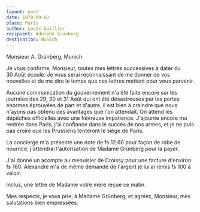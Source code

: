 ```yaml
---
layout: post
date: 1870-09-02
place: Paris
author: Louis Guillier
recipient: Adolphe Grünberg
destination: Munich
---
```


Monsieur A. Grünberg, Munich

Je vous confirme, Monsieur, toutes mes lettres successives à dater du 30 Août
écoulé. Je vous serai reconnaissant de me donner de vos nouvelles et de me
dire le temps que ces lettres mettent pour vous parvenir.

Aucune communication du gouvernement n'a été faite encore sur les journées des
29, 30 et 31 Août qui ont été désastreuses par les pertes énormes éprouvées de
part et d'autre, il est bien à craindre que nous n'ayons pas obtenu des
avantages que l'on attendait. On attend les dépêches officielles avec une
fiévreuse impatience. J'ajourne encore ma rentrée dans Paris, j'ai confiance
dans le succès de nos armes, et je ne puis pas croire que les Prussiens
tenteront le siège de Paris.

La concierge m'a présenté une note de fs 12.60 pour façon de robe de nourrice,
j'attendrai l'autorisation de Madame Grünberg pour la payer.

J'ai donné un acompte au menuisier de Croissy pour une facture d'environ fs 160.
Alexandre m'a de même demandé de l'argent je lui ai remis fs 100 à valoir.

Inclus, une lettre de Madame votre mère reçue ce matin.

Mes respects, je vous prie, à Madame Grünberg, et agréez, Monsieur, mes
salutations bien empressées.
